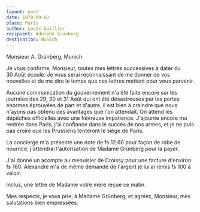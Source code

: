 ```yaml
---
layout: post
date: 1870-09-02
place: Paris
author: Louis Guillier
recipient: Adolphe Grünberg
destination: Munich
---
```


Monsieur A. Grünberg, Munich

Je vous confirme, Monsieur, toutes mes lettres successives à dater du 30 Août
écoulé. Je vous serai reconnaissant de me donner de vos nouvelles et de me
dire le temps que ces lettres mettent pour vous parvenir.

Aucune communication du gouvernement n'a été faite encore sur les journées des
29, 30 et 31 Août qui ont été désastreuses par les pertes énormes éprouvées de
part et d'autre, il est bien à craindre que nous n'ayons pas obtenu des
avantages que l'on attendait. On attend les dépêches officielles avec une
fiévreuse impatience. J'ajourne encore ma rentrée dans Paris, j'ai confiance
dans le succès de nos armes, et je ne puis pas croire que les Prussiens
tenteront le siège de Paris.

La concierge m'a présenté une note de fs 12.60 pour façon de robe de nourrice,
j'attendrai l'autorisation de Madame Grünberg pour la payer.

J'ai donné un acompte au menuisier de Croissy pour une facture d'environ fs 160.
Alexandre m'a de même demandé de l'argent je lui ai remis fs 100 à valoir.

Inclus, une lettre de Madame votre mère reçue ce matin.

Mes respects, je vous prie, à Madame Grünberg, et agréez, Monsieur, mes
salutations bien empressées.
